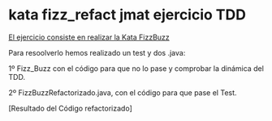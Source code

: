 # kata fizz_refact jmat ejercicio TDD

[El ejercicio consiste en realizar la Kata FizzBuzz](https://codingdojo.org/kata/FizzBuzz/)

Para resoolverlo hemos realizado un test y dos .java:

1º Fizz_Buzz con el código para que no lo pase y comprobar la dinámica del TDD.

2º FizzBuzzRefactorizado.java, con el código para que pase el Test.



[Resultado del Código refactorizado]
